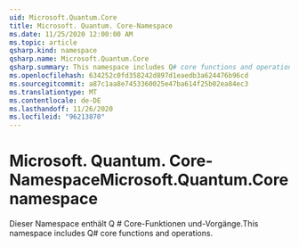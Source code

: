 ```yaml
---
uid: Microsoft.Quantum.Core
title: Microsoft. Quantum. Core-Namespace
ms.date: 11/25/2020 12:00:00 AM
ms.topic: article
qsharp.kind: namespace
qsharp.name: Microsoft.Quantum.Core
qsharp.summary: This namespace includes Q# core functions and operations.
ms.openlocfilehash: 634252c0fd358242d897d1eaedb3a624476b96cd
ms.sourcegitcommit: a87c1aa8e7453360025e47ba614f25b02ea84ec3
ms.translationtype: MT
ms.contentlocale: de-DE
ms.lasthandoff: 11/26/2020
ms.locfileid: "96213870"
---
```

# <a name="microsoftquantumcore-namespace"></a><span data-ttu-id="eeca4-102">Microsoft. Quantum. Core-Namespace</span><span class="sxs-lookup"><span data-stu-id="eeca4-102">Microsoft.Quantum.Core namespace</span></span>

<span data-ttu-id="eeca4-103">Dieser Namespace enthält Q # Core-Funktionen und-Vorgänge.</span><span class="sxs-lookup"><span data-stu-id="eeca4-103">This namespace includes Q# core functions and operations.</span></span>

